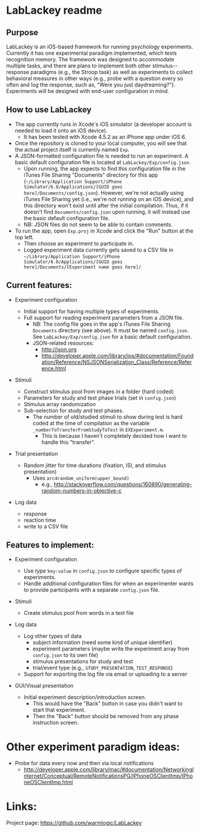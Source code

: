 LabLackey readme
====

Purpose
----

LabLackey is an iOS-based framework for running psychology experiments. Currently it has one experimental paradigm implemented, which tests recognition memory. The framework was designed to accommodate multiple tasks, and there are plans to implement both other stimulus--response paradigms (e.g., the Stroop task) as well as experiments to collect behavioral measures in other ways (e.g., probe with a question every so often and log the response, such as, "Were you just daydreaming?"). Experiments will be designed with end-user configuration in mind.

How to use LabLackey
----

- The app currently runs in Xcode's iOS simulator (a developer account is needed to load it onto an iOS device).
  - It has been tested with Xcode 4.5.2 as an iPhone app under iOS 6.
- Once the repository is cloned to your local computer, you will see that the actual project itself is currently named `Exp`.
- A JSON-formatted configuration file is needed to run an experiment. A basic default configuration file is located at `LabLackey/Exp/config.json`.
  - Upon running, the app expects to find this configuration file in the iTunes File Sharing "Documents" directory for this app (`~/Library/Application Support/iPhone Simulator/6.0/Applications/[GUID goes here]/Documents/config.json`). However, we're not actually using iTunes File Sharing yet (i.e., we're not running on an iOS device), and this directory won't exist until after the initial compilation. Thus, if it doesn't find `Documents/config.json` upon running, it will instead use the basic default configuration file.
  - NB: JSON files do not seem to be able to contain comments.
- To run the app, open `Exp.proj` in Xcode and click the "Run" button at the top left.
  - Then choose an experiment to participate in.
  - Logged experiment data currently gets saved to a CSV file in `~/Library/Application Support/iPhone Simulator/6.0/Applications/[GUID goes here]/Documents/[Experiment name goes here]/`

Current features:
----

- Experiment configuration
  - Initial support for having multiple types of experiments.
  - Full support for reading experiment parameters from a JSON file.
    - NB: The config file goes in the app's iTunes File Sharing `Documents` directory (see above). It must be named `config.json`. See `LabLackey/Exp/config.json` for a basic default configuration.
    - JSON-related resources:
      - http://json.org
      - http://developer.apple.com/library/ios/#documentation/Foundation/Reference/NSJSONSerialization_Class/Reference/Reference.html

- Stimuli
  - Construct stimulus pool from images in a folder (hard coded)
  - Parameters for study and test phase trials (set in `config.json`)
  - Stimulus array randomization
  - Sub-selection for study and test phases.
    - The number of old/studied stimuli to show during test is hard coded at the time of compilation as the variable `_numberToTransferFromStudyToTest` in `EXExperiment.m`.
      - This is because I haven't completely decided how I want to handle this "transfer".

- Trial presentation
  - Random jitter for time durations (fixation, ISI, and stimulus presentation)
    - Uses `arc4random_uniform(upper_bound)`
      - e.g., http://stackoverflow.com/questions/160890/generating-random-numbers-in-objective-c

- Log data
  - response
  - reaction time
  - write to a CSV file


Features to implement:
----

- Experiment configuration
  - Use *type* `key:value` in `config.json` to configure specific types of experiments.
  - Handle additional configuration files for when an experimenter wants to provide participants with a separate `config.json` file.

- Stimuli
  - Create stimulus pool from words in a text file

- Log data
  - Log other types of data
    - subject information (need some kind of unique identifier)
    - experiment parameters (maybe write the experiment array from `config.json` to its own file)
    - stimulus presentations for study and test
    - trial/event type (e.g., `STUDY_PRESENTATION`, `TEST_RESPONSE`)
  - Support for exporting the log file via email or uploading to a server

- GUI/Visual presentation
  - Initial experiment description/introduction screen.
    - This would have the "Back" button in case you didn't want to start that experiment.
    - Then the "Back" button should be removed from any phase instruction screen.


Other experiment paradigm ideas:
====

- Probe for data every now and then via local notifications
  - http://developer.apple.com/library/mac/#documentation/NetworkingInternet/Conceptual/RemoteNotificationsPG/IPhoneOSClientImp/IPhoneOSClientImp.html


Links:
====

Project page: https://github.com/warmlogic/LabLackey
